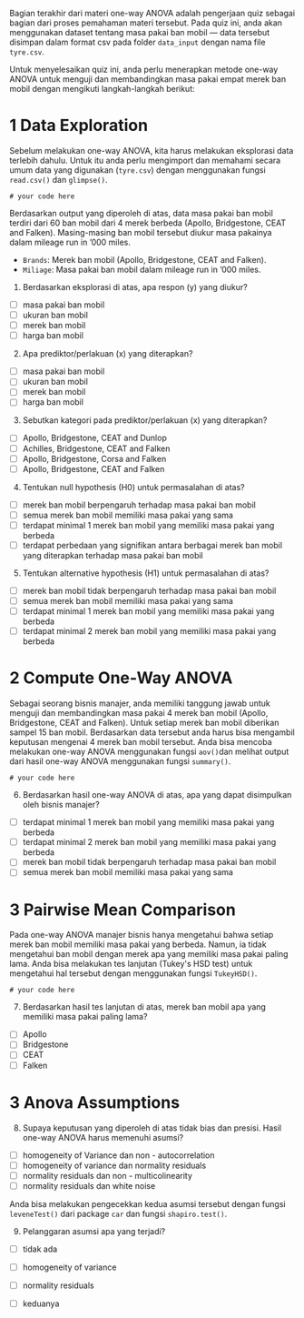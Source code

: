 Bagian terakhir dari materi one-way ANOVA adalah pengerjaan quiz sebagai bagian dari proses pemahaman materi tersebut. Pada quiz ini, anda akan menggunakan dataset tentang masa pakai ban mobil — data tersebut disimpan dalam format csv pada folder `data_input` dengan nama file `tyre.csv`.

Untuk menyelesaikan quiz ini, anda perlu menerapkan metode one-way ANOVA untuk menguji dan membandingkan masa pakai empat merek ban mobil dengan mengikuti langkah-langkah berikut:

# 1 Data Exploration

Sebelum melakukan one-way ANOVA, kita harus melakukan eksplorasi data terlebih dahulu. Untuk itu anda perlu mengimport dan memahami secara umum data yang digunakan (`tyre.csv`) dengan menggunakan fungsi `read.csv()` dan `glimpse()`.

```
# your code here
```
Berdasarkan output yang diperoleh di atas, data masa pakai ban mobil terdiri dari 60 ban mobil dari 4 merek berbeda (Apollo, Bridgestone, CEAT and Falken). Masing-masing ban mobil tersebut diukur masa pakainya dalam mileage run in ’000 miles.

- `Brands`: Merek ban mobil (Apollo, Bridgestone, CEAT and Falken).
- `Miliage`: Masa pakai ban mobil dalam mileage run in ’000 miles.

1. Berdasarkan eksplorasi di atas, apa respon (y) yang diukur?
  - [ ] masa pakai ban mobil
  - [ ] ukuran ban mobil
  - [ ] merek ban mobil
  - [ ] harga ban mobil
2. Apa prediktor/perlakuan (x) yang diterapkan?
  - [ ] masa pakai ban mobil
  - [ ] ukuran ban mobil
  - [ ] merek ban mobil
  - [ ] harga ban mobil
3. Sebutkan kategori pada prediktor/perlakuan (x) yang diterapkan?
  - [ ] Apollo, Bridgestone, CEAT and Dunlop
  - [ ] Achilles, Bridgestone, CEAT and Falken
  - [ ] Apollo, Bridgestone, Corsa and Falken
  - [ ] Apollo, Bridgestone, CEAT and Falken
4. Tentukan null hypothesis (H0) untuk permasalahan di atas?
  - [ ] merek ban mobil berpengaruh terhadap masa pakai ban mobil
  - [ ] semua merek ban mobil memiliki masa pakai yang sama
  - [ ] terdapat minimal 1 merek ban mobil yang memiliki masa pakai yang berbeda
  - [ ] terdapat perbedaan yang signifikan antara berbagai merek ban mobil yang diterapkan terhadap masa pakai ban mobil
5. Tentukan alternative hypothesis (H1) untuk permasalahan di atas?
  - [ ] merek ban mobil tidak berpengaruh terhadap masa pakai ban mobil
  - [ ] semua merek ban mobil memiliki masa pakai yang sama
  - [ ] terdapat minimal 1 merek ban mobil yang memiliki masa pakai yang berbeda
  - [ ] terdapat minimal 2 merek ban mobil yang memiliki masa pakai yang berbeda

# 2 Compute One-Way ANOVA

Sebagai seorang bisnis manajer, anda memiliki tanggung jawab untuk menguji dan membandingkan masa pakai 4 merek ban mobil (Apollo, Bridgestone, CEAT and Falken). Untuk setiap merek ban mobil diberikan sampel 15 ban mobil. Berdasarkan data tersebut anda harus bisa mengambil keputusan mengenai 4 merek ban mobil tersebut. Anda bisa mencoba melakukan one-way ANOVA menggunakan fungsi `aov()`dan melihat output dari hasil one-way ANOVA menggunakan fungsi `summary()`.

```
# your code here
```
6. Berdasarkan hasil one-way ANOVA di atas, apa yang dapat disimpulkan oleh bisnis manajer?
  - [ ] terdapat minimal 1 merek ban mobil yang memiliki masa pakai yang berbeda
  - [ ] terdapat minimal 2 merek ban mobil yang memiliki masa pakai yang berbeda
  - [ ] merek ban mobil tidak berpengaruh terhadap masa pakai ban mobil
  - [ ] semua merek ban mobil memiliki masa pakai yang sama
  
# 3 Pairwise Mean Comparison

Pada one-way ANOVA manajer bisnis hanya mengetahui bahwa setiap merek ban mobil memiliki masa pakai yang berbeda. Namun, ia tidak mengetahui ban mobil dengan merek apa yang memiliki masa pakai paling lama. Anda bisa melakukan tes lanjutan (Tukey's HSD test) untuk mengetahui hal tersebut dengan menggunakan fungsi `TukeyHSD()`.

```
# your code here
```
7. Berdasarkan hasil tes lanjutan di atas, merek ban mobil apa yang memiliki masa pakai paling lama?
  - [ ] Apollo
  - [ ] Bridgestone
  - [ ] CEAT
  - [ ] Falken

# 3 Anova Assumptions

8. Supaya keputusan yang diperoleh di atas tidak bias dan presisi. Hasil one-way ANOVA harus memenuhi asumsi?
  - [ ] homogeneity of Variance dan non - autocorrelation
  - [ ] homogeneity of variance dan normality residuals
  - [ ] normality residuals dan non - multicolinearity
  - [ ] normality residuals dan white noise

Anda bisa melakukan pengecekkan kedua asumsi tersebut dengan fungsi `leveneTest()` dari package `car` dan fungsi `shapiro.test()`.

9. Pelanggaran asumsi apa yang terjadi?
  - [ ] tidak ada
  - [ ] homogeneity of variance
  - [ ] normality residuals
  - [ ] keduanya



